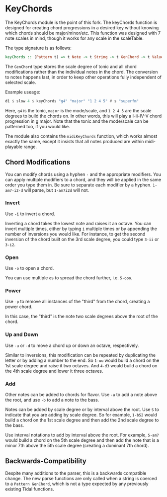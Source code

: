 # KeyChords

The KeyChords module is the point of this fork.
The keyChords function is designed for creating chord progressions in a desired
key without knowing which chords should be major/minor/etc.
This function was designed with 7 note scales in mind, though it works for
any scale in the scaleTable.

The type signature is as follows:
```haskell
keyChords :: (Pattern t) => t Note -> t String -> t GenChord -> t ValueMap
```
The `GenChord` type stores the scale degree of tonic and all chord modifications rather than the individual notes in the chord. 
The conversion to notes happens last, in order to keep other operations fully independent of selected scale.

Example useage:
```haskell
d1 $ slow 4 $ keyChords "g4" "major" "1 2 4 5" # s "superfm"
```
Here, `g4` is the tonic, `major` is the mode/scale, and `1 2 4 5` are the scale degrees to build the chords on.
In other words, this will play a I-ii-IV-V chord progression in g major.
Note that the tonic and the mode/scale can be patterned too, if you would like.

The module also contains the `midiKeyChords` function, which works almost exactly the same, except it insists that all notes produced are within midi-playable range.

## Chord Modifications

You can modify chords using a hyphen `-` and the appropriate modifiers.
You can apply multiple modifiers to a chord, and they will be applied in the
same order you type them in.
Be sure to separate each modifier by a hyphen. `1-am7-i2-d` will parse, but
`1-am7i2d` will not.

### Invert

Use `-i` to invert a chord.

Inverting a chord takes the lowest note and raises it an octave.
You can invert multiple times, either by typing `i` multiple times or by
appending the number of inversions you would like.
For instance, to get the second inversion of the chord built on the 3rd scale
degree, you could type `3-ii` or `3-i2`.

### Open

Use `-o` to open a chord.

You can use multiple `o`s to spread the chord further, i.e. `5-ooo`.

### Power

Use `-p` to remove all instances of the "third" from the chord, 
creating a power chord.

In this case, the "third" is the note two scale degrees above the root of the
chord.

### Up and Down

Use `-u` or `-d` to move a chord up or down an octave, respectively.

Similar to inversions, this modification can be repeated by duplicating the
letter or by adding a number to the end.
So `1-uu` would build a chord on the 1st scale degree and raise it two octaves.
And `4-d3` would build a chord on the 4th scale degree and lower it three
octaves.

### Add

Other notes can be added to chords for flavor.
Use `-a` to add a note above the root, and use `-b` to add a note to the bass.

Notes can be added by scale degree or by interval above the root.
Use `S` to indicate that you are adding by scale degree.
So for example, `1-bS2` would build a chord on the 1st scale degree and then add
the 2nd scale degree to the bass.

Use interval notations to add by interval above the root.
For example, `5-am7` would build a chord on the 5th scale degree and then add
the note that is a minor 7th above the 5th scale degree (creating a dominant
7th chord).

## Backwards-Compatibility

Despite many additions to the parser, this is a backwards compatible change.
The new parse functions are only called when a string is coerced to a `Pattern GenChord`, which is not a type expected by any previously existing Tidal functions.
